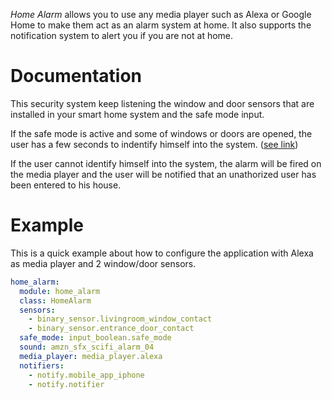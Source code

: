 *Home Alarm* allows you to use any media player such as Alexa or Google Home to make them act as an alarm system at home. It also supports the notification system to alert you if you are not at home.


# Documentation
This security system keep listening the window and door sensors that are installed in your smart home system and the safe mode input.

If the safe mode is active and some of windows or doors are opened, the user has a few seconds to indentify himself into the system. ([see link](identification.md))

If the user cannot identify himself into the system, the alarm will be fired on the media player and the user will be notified that an unathorized user has been entered to his house.


# Example

This is a quick example about how to configure the application with Alexa as media player and 2 window/door sensors.

```yaml
home_alarm:
  module: home_alarm
  class: HomeAlarm
  sensors:
    - binary_sensor.livingroom_window_contact
    - binary_sensor.entrance_door_contact
  safe_mode: input_boolean.safe_mode
  sound: amzn_sfx_scifi_alarm_04
  media_player: media_player.alexa
  notifiers:
    - notify.mobile_app_iphone
    - notify.notifier
```
